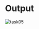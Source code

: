 # Output
![task05](https://github.com/user-attachments/assets/68e4cab8-04c3-4f04-b6c9-111dced34af6)
